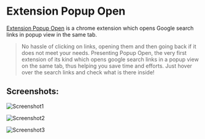 # Extension Popup Open
[Extension Popup Open](https://chrome.google.com/webstore/detail/popup-open/kahnmidddbephipngcmppdgeffcmhhma?hl=en) is a chrome extension which opens Google search links in popup view in the same tab.
> No hassle of clicking on links, opening them and then going back if it does not meet your needs. Presenting Popup Open, the very first extension of its kind which opens google search links in a popup view on the same tab, thus helping you save time and efforts. Just hover over the search links and check what is there inside!

## Screenshots:
![Screenshot1](https://raw.githubusercontent.com/sukhdeepg/Extension-Popup-Open/master/screenshots/ex1.jpg)

![Screenshot2](https://raw.githubusercontent.com/sukhdeepg/Extension-Popup-Open/master/screenshots/ex2.jpg)

![Screenshot3](https://raw.githubusercontent.com/sukhdeepg/Extension-Popup-Open/master/screenshots/ex3.jpg)
